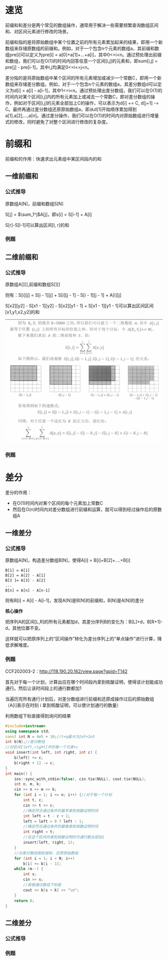 # 速览

前缀和和差分是两个常见的数组操作，通常用于解决一些需要频繁查询数组区间和、对区间元素进行修改的场景。

前缀和指的是将原始数组中某个位置之前的所有元素累加起来的结果，即用一个新数组来存储原数组的前缀和。例如，对于一个包含n个元素的数组a，其前缀和数组pre[i]可以定义为pre[i] = a[0]+a[1]+…+a[i]，其中0<=i<n。通过预处理出前缀和数组，我们可以在O(1)的时间内回答任意一个区间[i,j]的元素和，即sum[i,j] = pre[j] - pre[i-1]，其中i,j均满足0<=i<=j<n。

差分指的是将原始数组中某个区间的所有元素增加或减少一个常数C，即用一个新数组来存储差分数组。例如，对于一个包含n个元素的数组a，其差分数组d可以定义为d[i] = a[i] - a[i-1]，其中1<=i<n。通过预处理出差分数组，我们可以在O(1)的时间内对某个区间[i,j]内的所有元素加上或减去一个常数C，即对差分数组的操作，例如对于区间[i,j]的元素全部加上C的操作，可以表示为d[i] += C, d[j+1] -= C。最终再通过差分数组还原原始数组a，即从d[1]开始顺序累加得到a[1],a[2],…,a[n]。通过差分操作，我们可以在O(1)的时间内对原始数组进行增量式的修改，同时避免了对整个区间进行修改的复杂度。

# 前缀和

前缀和的作用：快速求出元素组中某区间段内的和

## 一维前缀和

### 公式推导

原数组A[N]，前缀和数组S[N]

S[j] = $\sum_1^j$A[j]，即s[i] = S[i-1] + A[i]

S[r]-S[l-1]可以算出区间[l, r]的和

### 例题

## 二维前缀和

### 公式推导

原数组A[][],前缀和数组S[][]

则有：S[i][j] = S[i - 1][j] + S[i][j - 1] - S[i - 1][j - 1] + A[i][j]

S[x2][y2] - S[x1 - 1][y2] - S[x2][y1 - 1] + S[x1 - 1][y1 - 1]可以算出区间区间[x1,y1,x2,y2]的和

![](img/%E4%BA%8C%E7%BB%B4%E5%89%8D%E7%BC%80%E5%92%8C%E6%A0%BC%E5%BC%8F%E6%8E%A8%E5%AF%BCpng.png)

### 例题


# 差分

差分的作用：
* 在O(1)时间内对某个区间的每个元素加上常数C
* 然后在O(n)时间内对差分数组进行前缀和运算，就可以得到经过操作后的原数组A



## 一维差分

### 公式推导

原数组A[N]，构造差分数组B[N]，使得A[i] = B[i]+B[2]+....+B[i]

```
B[1] = A[1]
B[2] = A[2] - A[1]
B[3 ]= A[3] - A[2]
...
B[n] = A[n] - A[n-1]
```

则有B[i] = A[i] - A[i-1]，发现A[N]是B[N]的前缀和，B[N]是A[N]的差分

**核心操作**

把序列A的区间[L,R]的所有元素都加d，其差分序列B的变化为：B[L]+d，B[R+1]-d，其他位置不变。

这样就可以把原序列上的“区间操作”转化为差分序列上的“单点操作”进行计算，降低求解难度。

### 例题

CCF202003-2：http://118.190.20.162/view.page?gpid=T142

首先对于每一个计划，计算出应在哪个时间段内拿到核酸证明，使得该计划能成功通行。然后让该时间段上的通行数都加1

当遍历完所有通行计划后，对差分数组进行前缀和还原成操作过后的原始数组（A[i]表示在时刻 i 拿到核酸证明，可以使计划通行的数量）

利用数组下标直接得到询问的结果

```c++
#include<iostream>
using namespace std;
const int N = 4e5 + 10;//t+q最大为2e5+2e5
int b[N];//差分数组
//对区间[left,right]中的每一个元素+c
void insert(int left, int right, int c) {
	b[left] += c;
	b[right + 1] -= c;
}
int main() {
	ios::sync_with_stdio(false), cin.tie(NULL), cout.tie(NULL);
	int n, m, k;
	cin >> n >> m >> k;
	for (int i = 1; i <= n; i++) {//对于每一个计划
		int t, c;
		cin >> t >> c;
		//确定符合通过条件的最早拿到核酸证明时间
		int left = t - c + 1;
		left = left > 0 ? left : 1;
		//确定符合通过条件的最晚拿到核酸证明时间
		int right = t;
		//在这个区间内拿到核酸证明的可通行数全部加1
		insert(left, right, 1);
	}
	//对差分数组做前缀和，还原原始数组
	for (int i = 1; i < N; i++)
		b[i] += b[i - 1];
	while (m--) {
		int s;
		cin >> s;
		//直接通过数组下标查
		cout << b[s + k] << "\n";
	}
	return 0;
}
```

## 二维差分

### 公式推导

### 例题